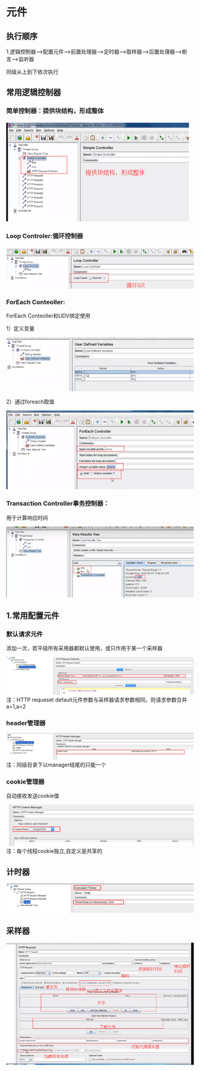 
# 元件

## 执行顺序

1.逻辑控制器-->配置元件-->前置处理器-->定时器-->取样器-->后置处理器-->断言-->监听器

同级从上到下依次执行


## 常用逻辑控制器

### 简单控制器：提供块结构，形成整体

![简单控制器](./img/简单控制器.png)

### Loop Controler:循环控制器

![循环控制器](./img/循环控制器.png)

### ForEach Conteoller:

ForEach Conteoller和UDV绑定使用

1）定义变量

![UDV](./img/定义变量.png)

2）通过foreach取值

![取值](./img/循环取变量值.png)

### Transaction Controller事务控制器：

用于计算响应时间

![事务](./img/事务控制器.png)


## 1.常用配置元件

### 默认请求元件

添加一次，若平级所有采用器都默认使用，或只作用于某一个采样器

![配置元件](./img/默认请求配置元件.png)
注：HTTP requeset default元件参数与采样器请求参数相同，则请求参数合并a=1,a=2

### header管理器

![header管理器](./img/header管理器.png)
注：同级目录下以manager结尾的只能一个

### cookie管理器

自动接收发送cookie值

![cookie管理器](./img/cookie管理器.png)
注：每个线程cookie独立,自定义是共享的

## 计时器

![计时器](./img/计时器.png)

## 采样器

![采样器](./img/采样器.png)
